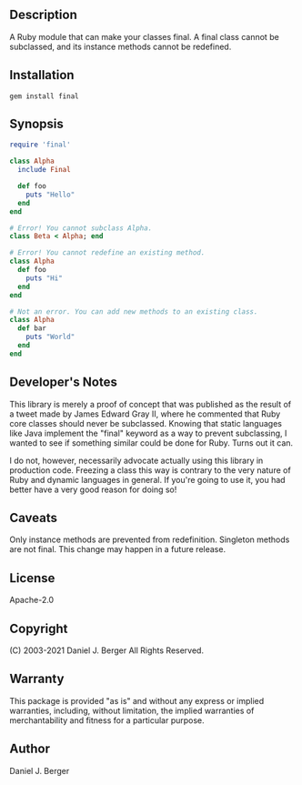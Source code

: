 ## Description
A Ruby module that can make your classes final. A final class cannot
be subclassed, and its instance methods cannot be redefined.

## Installation
`gem install final`

## Synopsis
```ruby
require 'final'

class Alpha
  include Final

  def foo
    puts "Hello"
  end
end

# Error! You cannot subclass Alpha.
class Beta < Alpha; end

# Error! You cannot redefine an existing method.
class Alpha
  def foo
    puts "Hi"
  end
end

# Not an error. You can add new methods to an existing class.
class Alpha
  def bar
    puts "World"
  end
end
```

## Developer's Notes
This library is merely a proof of concept that was published as the result
of a tweet made by James Edward Gray II, where he commented that Ruby core
classes should never be subclassed. Knowing that static languages like Java
implement the "final" keyword as a way to prevent subclassing, I wanted to
see if something similar could be done for Ruby. Turns out it can.

I do not, however, necessarily advocate actually using this library in
production code. Freezing a class this way is contrary to the very nature
of Ruby and dynamic languages in general. If you're going to use it, you had
better have a very good reason for doing so!

## Caveats
Only instance methods are prevented from redefinition. Singleton methods are
not final. This change may happen in a future release.

## License
Apache-2.0

## Copyright
(C) 2003-2021 Daniel J. Berger
All Rights Reserved.

## Warranty
This package is provided "as is" and without any express or
implied warranties, including, without limitation, the implied
warranties of merchantability and fitness for a particular purpose.

## Author
Daniel J. Berger
